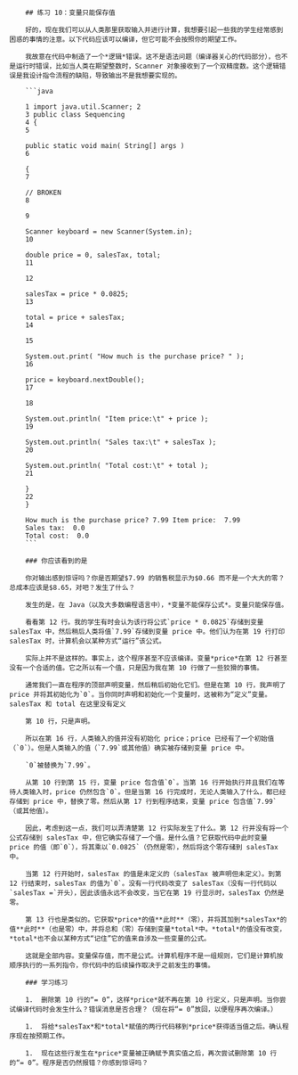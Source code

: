         ## 练习 10：变量只能保存值

        好的，现在我们可以从人类那里获取输入并进行计算，我想要引起一些我的学生经常感到困惑的事情的注意。以下代码应该可以编译，但它可能不会按照你的期望工作。

        我故意在代码中制造了一个*逻辑*错误。这不是语法问题（编译器关心的代码部分），也不是运行时错误，比如当人类在期望整数时，Scanner 对象接收到了一个双精度数。这个逻辑错误是我设计指令流程的缺陷，导致输出不是我想要实现的。

        ```java

        1 import java.util.Scanner; 2
        3 public class Sequencing
        4 {
        5

        public static void main( String[] args )
        6

        {
        7

        // BROKEN
        8

        9

        Scanner keyboard = new Scanner(System.in);
        10

        double price = 0, salesTax, total;
        11

        12

        salesTax = price * 0.0825;
        13

        total = price + salesTax;
        14

        15

        System.out.print( "How much is the purchase price? " );
        16

        price = keyboard.nextDouble();
        17

        18

        System.out.println( "Item price:\t" + price );
        19

        System.out.println( "Sales tax:\t" + salesTax );
        20

        System.out.println( "Total cost:\t" + total );
        21

        }
        22
        }

        How much is the purchase price? 7.99 Item price:  7.99
        Sales tax:  0.0
        Total cost:  0.0
        ```

        ### 你应该看到的是

        你对输出感到惊讶吗？你是否期望$7.99 的销售税显示为$0.66 而不是一个大大的零？总成本应该是$8.65，对吧？发生了什么？

        发生的是，在 Java（以及大多数编程语言中），*变量不能保存公式*。变量只能保存值。

        看看第 12 行。我的学生有时会认为该行将公式`price * 0.0825`存储到变量 salesTax 中，然后稍后人类将值`7.99`存储到变量 price 中。他们认为在第 19 行打印 salesTax 时，计算机会以某种方式“运行”该公式。

        实际上并不是这样的。事实上，这个程序甚至不应该编译。变量*price*在第 12 行甚至没有一个合适的值。它之所以有一个值，只是因为我在第 10 行做了一些狡猾的事情。

        通常我们一直在程序的顶部声明变量，然后稍后初始化它们。但是在第 10 行，我声明了 price 并将其初始化为`0`。当你同时声明和初始化一个变量时，这被称为“定义”变量。salesTax 和 total 在这里没有定义

        第 10 行，只是声明。

        所以在第 16 行，人类输入的值并没有初始化 price；price 已经有了一个初始值（`0`）。但是人类输入的值（`7.99`或其他值）确实被存储到变量 price 中。

        `0`被替换为`7.99`。

        从第 10 行到第 15 行，变量 price 包含值`0`。当第 16 行开始执行并且我们在等待人类输入时，price 仍然包含`0`。但是当第 16 行完成时，无论人类输入了什么，都已经存储到 price 中，替换了零。然后从第 17 行到程序结束，变量 price 包含值`7.99`（或其他值）。

        因此，考虑到这一点，我们可以弄清楚第 12 行实际发生了什么。第 12 行并没有将一个公式存储到 salesTax 中，但它确实存储了一个值。是什么值？它获取代码中此时变量 price 的值（即`0`），将其乘以`0.0825`（仍然是零），然后将这个零存储到 salesTax 中。

        当第 12 行开始时，salesTax 的值是未定义的（salesTax 被声明但未定义）。到第 12 行结束时，salesTax 的值为`0`。没有一行代码改变了 salesTax（没有一行代码以`salesTax =`开头），因此该值永远不会改变，当它在第 19 行显示时，salesTax 仍然是零。

        第 13 行也是类似的。它获取*price*的值**此时**（零），并将其加到*salesTax*的值**此时**（也是零）中，并将总和（零）存储到变量*total*中。*total*的值没有改变，*total*也不会以某种方式“记住”它的值来自涉及一些变量的公式。

        这就是全部内容。变量保存值，而不是公式。计算机程序不是一组规则，它们是计算机按顺序执行的一系列指令，你代码中的后续操作取决于之前发生的事情。

        ### 学习练习

        1.  删除第 10 行的“= 0”，这样*price*就不再在第 10 行定义，只是声明。当你尝试编译代码时会发生什么？错误消息是否合理？（现在将“= 0”放回，以便程序再次编译。）

        1.  将给*salesTax*和*total*赋值的两行代码移到*price*获得适当值之后。确认程序现在按预期工作。

        1.  现在这些行发生在*price*变量被正确赋予真实值之后，再次尝试删除第 10 行的“= 0”。程序是否仍然报错？你感到惊讶吗？

